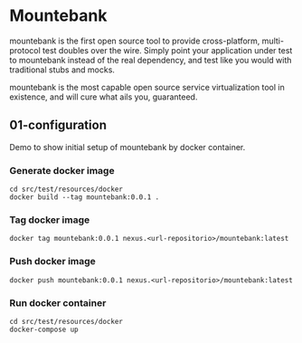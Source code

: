 # Mountebank
mountebank is the first open source tool to provide cross-platform, multi-protocol test doubles over the wire. Simply point your application under test to mountebank instead of the real dependency, and test like you would with traditional stubs and mocks.

mountebank is the most capable open source service virtualization tool in existence, and will cure what ails you, guaranteed.

## 01-configuration
Demo to show initial setup of mountebank by docker container.

### Generate docker image
```
cd src/test/resources/docker
docker build --tag mountebank:0.0.1 .
```

### Tag docker image
```
docker tag mountebank:0.0.1 nexus.<url-repositorio>/mountebank:latest
```

### Push docker image
```
docker push mountebank:0.0.1 nexus.<url-repositorio>/mountebank:latest
```

### Run docker container
```
cd src/test/resources/docker
docker-compose up
```
